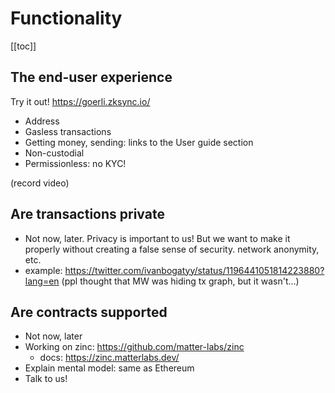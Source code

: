 # Functionality

[[toc]]

## The end-user experience

Try it out! <https://goerli.zksync.io/>

- Address
- Gasless transactions
- Getting money, sending: links to the User guide section
- Non-custodial
- Permissionless: no KYC!

(record video)

## Are transactions private

- Not now, later. Privacy is important to us! But we want to make it properly without creating a false sense of security. network anonymity, etc.
- example: <https://twitter.com/ivanbogatyy/status/1196441051814223880?lang=en> (ppl thought that MW was hiding tx graph, but it wasn't...)

## Are contracts supported

- Not now, later
- Working on zinc: <https://github.com/matter-labs/zinc>
  - docs: <https://zinc.matterlabs.dev/>
- Explain mental model: same as Ethereum
- Talk to us!
